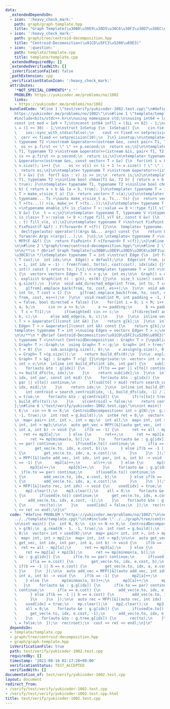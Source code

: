 ```yaml
---
data:
  _extendedDependsOn:
  - icon: ':heavy_check_mark:'
    path: graph/graph-template.hpp
    title: "Graph Template(\u30B0\u30E9\u30D5\u30C6\u30F3\u30D7\u30EC\u30FC\u30C8)"
  - icon: ':heavy_check_mark:'
    path: graph/tree/centroid-decomposition.hpp
    title: "Centroid-Decomosition(\u91CD\u5FC3\u5206\u89E3)"
  - icon: ':question:'
    path: template/template.cpp
    title: template/template.cpp
  _extendedRequiredBy: []
  _extendedVerifiedWith: []
  _isVerificationFailed: false
  _pathExtension: cpp
  _verificationStatusIcon: ':heavy_check_mark:'
  attributes:
    '*NOT_SPECIAL_COMMENTS*': ''
    PROBLEM: https://yukicoder.me/problems/no/1002
    links:
    - https://yukicoder.me/problems/no/1002
  bundledCode: "#line 1 \"test/verify/yukicoder-1002.test.cpp\"\n#define PROBLEM \"\
    https://yukicoder.me/problems/no/1002\"\n\n#line 1 \"template/template.cpp\"\n\
    #include<bits/stdc++.h>\n\nusing namespace std;\n\nusing int64 = long long;\n\
    const int mod = 1e9 + 7;\n\nconst int64 infll = (1LL << 62) - 1;\nconst int inf\
    \ = (1 << 30) - 1;\n\nstruct IoSetup {\n  IoSetup() {\n    cin.tie(nullptr);\n\
    \    ios::sync_with_stdio(false);\n    cout << fixed << setprecision(10);\n  \
    \  cerr << fixed << setprecision(10);\n  }\n} iosetup;\n\ntemplate< typename T1,\
    \ typename T2 >\nostream &operator<<(ostream &os, const pair< T1, T2 >& p) {\n\
    \  os << p.first << \" \" << p.second;\n  return os;\n}\n\ntemplate< typename\
    \ T1, typename T2 >\nistream &operator>>(istream &is, pair< T1, T2 > &p) {\n \
    \ is >> p.first >> p.second;\n  return is;\n}\n\ntemplate< typename T >\nostream\
    \ &operator<<(ostream &os, const vector< T > &v) {\n  for(int i = 0; i < (int)\
    \ v.size(); i++) {\n    os << v[i] << (i + 1 != v.size() ? \" \" : \"\");\n  }\n\
    \  return os;\n}\n\ntemplate< typename T >\nistream &operator>>(istream &is, vector<\
    \ T > &v) {\n  for(T &in : v) is >> in;\n  return is;\n}\n\ntemplate< typename\
    \ T1, typename T2 >\ninline bool chmax(T1 &a, T2 b) { return a < b && (a = b,\
    \ true); }\n\ntemplate< typename T1, typename T2 >\ninline bool chmin(T1 &a, T2\
    \ b) { return a > b && (a = b, true); }\n\ntemplate< typename T = int64 >\nvector<\
    \ T > make_v(size_t a) {\n  return vector< T >(a);\n}\n\ntemplate< typename T,\
    \ typename... Ts >\nauto make_v(size_t a, Ts... ts) {\n  return vector< decltype(make_v<\
    \ T >(ts...)) >(a, make_v< T >(ts...));\n}\n\ntemplate< typename T, typename V\
    \ >\ntypename enable_if< is_class< T >::value == 0 >::type fill_v(T &t, const\
    \ V &v) {\n  t = v;\n}\n\ntemplate< typename T, typename V >\ntypename enable_if<\
    \ is_class< T >::value != 0 >::type fill_v(T &t, const V &v) {\n  for(auto &e\
    \ : t) fill_v(e, v);\n}\n\ntemplate< typename F >\nstruct FixPoint : F {\n  explicit\
    \ FixPoint(F &&f) : F(forward< F >(f)) {}\n\n  template< typename... Args >\n\
    \  decltype(auto) operator()(Args &&... args) const {\n    return F::operator()(*this,\
    \ forward< Args >(args)...);\n  }\n};\n \ntemplate< typename F >\ninline decltype(auto)\
    \ MFP(F &&f) {\n  return FixPoint< F >{forward< F >(f)};\n}\n#line 4 \"test/verify/yukicoder-1002.test.cpp\"\
    \n\n#line 2 \"graph/tree/centroid-decomposition.hpp\"\n\n#line 2 \"graph/graph-template.hpp\"\
    \n\n/**\n * @brief Graph Template(\u30B0\u30E9\u30D5\u30C6\u30F3\u30D7\u30EC\u30FC\
    \u30C8)\n */\ntemplate< typename T = int >\nstruct Edge {\n  int from, to;\n \
    \ T cost;\n  int idx;\n\n  Edge() = default;\n\n  Edge(int from, int to, T cost\
    \ = 1, int idx = -1) : from(from), to(to), cost(cost), idx(idx) {}\n\n  operator\
    \ int() const { return to; }\n};\n\ntemplate< typename T = int >\nstruct Graph\
    \ {\n  vector< vector< Edge< T > > > g;\n  int es;\n\n  Graph() = default;\n\n\
    \  explicit Graph(int n) : g(n), es(0) {}\n\n  size_t size() const {\n    return\
    \ g.size();\n  }\n\n  void add_directed_edge(int from, int to, T cost = 1) {\n\
    \    g[from].emplace_back(from, to, cost, es++);\n  }\n\n  void add_edge(int from,\
    \ int to, T cost = 1) {\n    g[from].emplace_back(from, to, cost, es);\n    g[to].emplace_back(to,\
    \ from, cost, es++);\n  }\n\n  void read(int M, int padding = -1, bool weighted\
    \ = false, bool directed = false) {\n    for(int i = 0; i < M; i++) {\n      int\
    \ a, b;\n      cin >> a >> b;\n      a += padding;\n      b += padding;\n    \
    \  T c = T(1);\n      if(weighted) cin >> c;\n      if(directed) add_directed_edge(a,\
    \ b, c);\n      else add_edge(a, b, c);\n    }\n  }\n\n  inline vector< Edge<\
    \ T > > &operator[](const int &k) {\n    return g[k];\n  }\n\n  inline const vector<\
    \ Edge< T > > &operator[](const int &k) const {\n    return g[k];\n  }\n};\n\n\
    template< typename T = int >\nusing Edges = vector< Edge< T > >;\n#line 4 \"graph/tree/centroid-decomposition.hpp\"\
    \n\n/**\n * @brief Centroid-Decomosition(\u91CD\u5FC3\u5206\u89E3)\n */\ntemplate<\
    \ typename T >\nstruct CentroidDecomposition : Graph< T > {\npublic:\n  using\
    \ Graph< T >::Graph;\n  using Graph< T >::g;\n  Graph< int > tree;\n\n  int build(int\
    \ t = 0) {\n    sub.assign(g.size(), 0);\n    v.assign(g.size(), 0);\n    tree\
    \ = Graph< T >(g.size());\n    return build_dfs(0);\n  }\n\n  explicit CentroidDecomposition(const\
    \ Graph< T > &g) : Graph< T >(g) {}\n\nprivate:\n  vector< int > sub;\n  vector<\
    \ int > v;\n\n  inline int build_dfs(int idx, int par) {\n    sub[idx] = 1;\n\
    \    for(auto &to : g[idx]) {\n      if(to == par || v[to]) continue;\n      sub[idx]\
    \ += build_dfs(to, idx);\n    }\n    return sub[idx];\n  }\n\n  inline int search_centroid(int\
    \ idx, int par, const int mid) {\n    for(auto &to : g[idx]) {\n      if(to ==\
    \ par || v[to]) continue;\n      if(sub[to] > mid) return search_centroid(to,\
    \ idx, mid);\n    }\n    return idx;\n  }\n\n  inline int build_dfs(int idx) {\n\
    \    int centroid = search_centroid(idx, -1, build_dfs(idx, -1) / 2);\n    v[centroid]\
    \ = true;\n    for(auto &to : g[centroid]) {\n      if(!v[to]) tree.add_directed_edge(centroid,\
    \ build_dfs(to));\n    }\n    v[centroid] = false;\n    return centroid;\n  }\n\
    };\n#line 6 \"test/verify/yukicoder-1002.test.cpp\"\n\nint main() {\n  int N,\
    \ K;\n  cin >> N >> K;\n  CentroidDecomposition< int > g(N);\n  g.read(N - 1,\
    \ -1, true);\n  int root = g.build();\n  int64 ret = 0;\n  vector< int > used(N);\n\
    \n  map< pair< int, int >, int > mp;\n  int all;\n  map< int, int > mp2;\n  map<\
    \ int, int > mp3;\n\n\n  auto get_vec = MFP([&](auto get_vec, int idx, int par,\
    \ int a, int b) -> void {\n    if(b == -1) {\n      ret += all - mp2[a];\n   \
    \   ret += mp3[a];\n    } else {\n      ret++;\n      ret += mp2[a] + mp2[b];\n\
    \      ret += mp[minmax(a, b)];\n    }\n    for(auto &e : g.g[idx]) {\n      if(e.to\
    \ == par) continue;\n      if(used[e.to]) continue;\n      if(a == e.cost) {\n\
    \        get_vec(e.to, idx, e.cost, b);\n      } else if(b == -1 || b == e.cost)\
    \ {\n        get_vec(e.to, idx, a, e.cost);\n      }\n    }\n  });\n\n  auto add_vec\
    \ = MFP([&](auto add_vec, int idx, int par, int a, int b) -> void {\n    if(b\
    \ == -1) {\n      mp2[a]++;\n      all++;\n    } else {\n      mp[minmax(a, b)]++;\n\
    \      mp3[a]++;\n      mp3[b]++;\n    }\n    for(auto &e : g.g[idx]) {\n    \
    \  if(e.to == par) continue;\n      if(used[e.to]) continue;\n      if(a == e.cost)\
    \ {\n        add_vec(e.to, idx, e.cost, b);\n      } else if(b == -1 || b == e.cost)\
    \ {\n        add_vec(e.to, idx, a, e.cost);\n      }\n    }\n  });\n\n  auto rec\
    \ = MFP([&](auto rec, int idx) -> void {\n    used[idx] = true;\n    mp.clear();\n\
    \    mp2.clear();\n    mp3.clear();\n    all = 0;\n    for(auto &e : g.g[idx])\
    \ {\n      if(used[e.to]) continue;\n      get_vec(e.to, idx, e.cost, -1);\n \
    \     add_vec(e.to, idx, e.cost, -1);\n    }\n    for(auto &to : g.tree.g[idx])\
    \ {\n      rec(to);\n    }\n    used[idx] = false;\n  });\n  rec(root);\n  cout\
    \ << ret << endl;\n}\n"
  code: "#define PROBLEM \"https://yukicoder.me/problems/no/1002\"\n\n#include \"\
    ../../template/template.cpp\"\n\n#include \"../../graph/tree/centroid-decomposition.hpp\"\
    \n\nint main() {\n  int N, K;\n  cin >> N >> K;\n  CentroidDecomposition< int\
    \ > g(N);\n  g.read(N - 1, -1, true);\n  int root = g.build();\n  int64 ret =\
    \ 0;\n  vector< int > used(N);\n\n  map< pair< int, int >, int > mp;\n  int all;\n\
    \  map< int, int > mp2;\n  map< int, int > mp3;\n\n\n  auto get_vec = MFP([&](auto\
    \ get_vec, int idx, int par, int a, int b) -> void {\n    if(b == -1) {\n    \
    \  ret += all - mp2[a];\n      ret += mp3[a];\n    } else {\n      ret++;\n  \
    \    ret += mp2[a] + mp2[b];\n      ret += mp[minmax(a, b)];\n    }\n    for(auto\
    \ &e : g.g[idx]) {\n      if(e.to == par) continue;\n      if(used[e.to]) continue;\n\
    \      if(a == e.cost) {\n        get_vec(e.to, idx, e.cost, b);\n      } else\
    \ if(b == -1 || b == e.cost) {\n        get_vec(e.to, idx, a, e.cost);\n     \
    \ }\n    }\n  });\n\n  auto add_vec = MFP([&](auto add_vec, int idx, int par,\
    \ int a, int b) -> void {\n    if(b == -1) {\n      mp2[a]++;\n      all++;\n\
    \    } else {\n      mp[minmax(a, b)]++;\n      mp3[a]++;\n      mp3[b]++;\n \
    \   }\n    for(auto &e : g.g[idx]) {\n      if(e.to == par) continue;\n      if(used[e.to])\
    \ continue;\n      if(a == e.cost) {\n        add_vec(e.to, idx, e.cost, b);\n\
    \      } else if(b == -1 || b == e.cost) {\n        add_vec(e.to, idx, a, e.cost);\n\
    \      }\n    }\n  });\n\n  auto rec = MFP([&](auto rec, int idx) -> void {\n\
    \    used[idx] = true;\n    mp.clear();\n    mp2.clear();\n    mp3.clear();\n\
    \    all = 0;\n    for(auto &e : g.g[idx]) {\n      if(used[e.to]) continue;\n\
    \      get_vec(e.to, idx, e.cost, -1);\n      add_vec(e.to, idx, e.cost, -1);\n\
    \    }\n    for(auto &to : g.tree.g[idx]) {\n      rec(to);\n    }\n    used[idx]\
    \ = false;\n  });\n  rec(root);\n  cout << ret << endl;\n}\n"
  dependsOn:
  - template/template.cpp
  - graph/tree/centroid-decomposition.hpp
  - graph/graph-template.hpp
  isVerificationFile: true
  path: test/verify/yukicoder-1002.test.cpp
  requiredBy: []
  timestamp: '2021-08-16 02:17:26+09:00'
  verificationStatus: TEST_ACCEPTED
  verifiedWith: []
documentation_of: test/verify/yukicoder-1002.test.cpp
layout: document
redirect_from:
- /verify/test/verify/yukicoder-1002.test.cpp
- /verify/test/verify/yukicoder-1002.test.cpp.html
title: test/verify/yukicoder-1002.test.cpp
---
```

